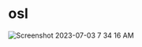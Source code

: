 # osl

![Screenshot 2023-07-03 7 34 16 AM](https://github.com/andytilia/osl/assets/7727226/43ffa0fb-6ded-431b-b901-c103bd9d5d8a)
